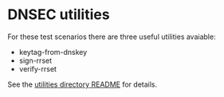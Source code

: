 # DNSEC utilities

For these test scenarios there are three useful utilities avaiable:

* keytag-from-dnskey
* sign-rrset
* verify-rrset

See the [utilities directory README](../../utils/README.md) for details.
